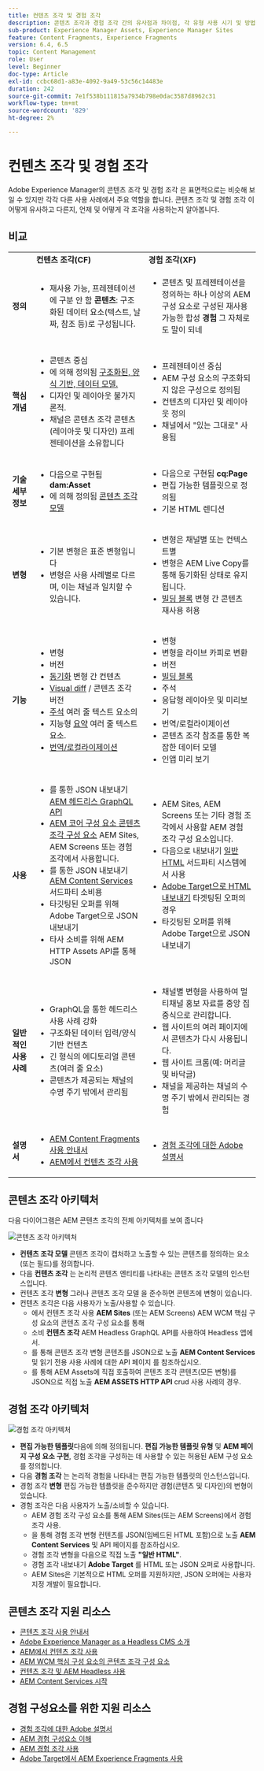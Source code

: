 ```yaml
---
title: 컨텐츠 조각 및 경험 조각
description: 콘텐츠 조각과 경험 조각 간의 유사점과 차이점, 각 유형 사용 시기 및 방법에 대해 알아봅니다.
sub-product: Experience Manager Assets, Experience Manager Sites
feature: Content Fragments, Experience Fragments
version: 6.4, 6.5
topic: Content Management
role: User
level: Beginner
doc-type: Article
exl-id: ccbc68d1-a83e-4092-9a49-53c56c14483e
duration: 242
source-git-commit: 7e1f538b111815a7934b798e0dac3587d8962c31
workflow-type: tm+mt
source-wordcount: '829'
ht-degree: 2%

---
```


# 컨텐츠 조각 및 경험 조각

Adobe Experience Manager의 콘텐츠 조각 및 경험 조각 은 표면적으로는 비슷해 보일 수 있지만 각각 다른 사용 사례에서 주요 역할을 합니다. 콘텐츠 조각 및 경험 조각 이 어떻게 유사하고 다른지, 언제 및 어떻게 각 조각을 사용하는지 알아봅니다.

## 비교

<table>
<tbody><tr><td><strong> </strong></td>
<td><strong>컨텐츠 조각(CF)</strong></td>
<td><strong>경험 조각(XF)</strong></td>
</tr><tr><td><strong>정의</strong></td>
<td><ul>
<li>재사용 가능, 프레젠테이션에 구분 안 함 <strong>콘텐츠</strong>: 구조화된 데이터 요소(텍스트, 날짜, 참조 등)로 구성됩니다.</li>
</ul>
</td>
<td><ul>
<li>콘텐츠 및 프레젠테이션을 정의하는 하나 이상의 AEM 구성 요소로 구성된 재사용 가능한 합성 <strong>경험</strong> 그 자체로도 말이 되네</li>
</ul>
</td>
</tr><tr><td><strong>핵심 개념</strong></td>
<td><ul>
<li>콘텐츠 중심</li>
<li>에 의해 정의됨 <a href="https://experienceleague.adobe.com/docs/experience-manager-65/assets/fragments/content-fragments-models.html?lang=en" target="_blank">구조화된, 양식 기반, 데이터 모델.</a></li>
<li>디자인 및 레이아웃 불가지론적.</li>
<li>채널은 콘텐츠 조각 콘텐츠(레이아웃 및 디자인) 프레젠테이션을 소유합니다</li>
</ul>
</td>
<td><ul>
<li>프레젠테이션 중심</li>
<li>AEM 구성 요소의 구조화되지 않은 구성으로 정의됨</li>
<li>컨텐츠의 디자인 및 레이아웃 정의</li>
<li>채널에서 "있는 그대로" 사용됨</li>
</ul>
</td>
</tr><tr><td><strong>기술 세부 정보</strong></td>
<td><ul>
<li>다음으로 구현됨 <strong>dam:Asset</strong></li>
<li>에 의해 정의됨 <a href="https://experienceleague.adobe.com/docs/experience-manager-65/assets/fragments/content-fragments-models.html?lang=en" target="_blank">콘텐츠 조각 모델</a></li>
</ul>
</td>
<td><ul>
<li>다음으로 구현됨 <strong>cq:Page</strong></li>
<li>편집 가능한 템플릿으로 정의됨</li>
<li>기본 HTML 렌디션</li>
</ul>
</td>
</tr><tr><td><strong>변형</strong></td>
<td><ul>
<li>기본 변형은 표준 변형입니다</li>
<li>변형은 사용 사례별로 다르며, 이는 채널과 일치할 수 있습니다.</li>
</ul>
</td>
<td><ul>
<li>변형은 채널별 또는 컨텍스트별</li>
<li>변형은 AEM Live Copy를 통해 동기화된 상태로 유지됩니다.</li>
<li><a href="https://experienceleague.adobe.com/docs/experience-manager-65/authoring/authoring/experience-fragments.html" target="_blank">빌딩 블록</a> 변형 간 콘텐츠 재사용 허용</li>
</ul>
</td>
</tr><tr><td><strong>기능</strong></td>
<td><ul>
<li>변형</li>
<li>버전</li>
<li><a href="https://experienceleague.adobe.com/docs/experience-manager-65/assets/fragments/content-fragments-variations.html?lang=en#synchronizing-with-master" target="_blank">동기화</a> 변형 간 컨텐츠</li>
<li><a href="https://experienceleague.adobe.com/docs/experience-manager-65/assets/fragments/content-fragments-managing.html?lang=en#comparing-fragment-versions" target="_blank">Visual diff</a> / 콘텐츠 조각 버전</li>
<li><a href="https://experienceleague.adobe.com/docs/experience-manager-65/assets/fragments/content-fragments-variations.html?lang=en#annotating-a-content-fragment" target="_blank">주석</a> 여러 줄 텍스트 요소의</li>
<li>지능형 <a href="https://experienceleague.adobe.com/docs/experience-manager-65/assets/fragments/content-fragments-variations.html?lang=en#summarizing-text" target="_blank">요약</a> 여러 줄 텍스트 요소.</li>
<li><a href="https://experienceleague.adobe.com/docs/experience-manager-65/assets/fragments/creating-translation-projects-for-content-fragments.html?lang=en" target="_blank">번역/로컬라이제이션</a></li>
</ul>
</td>
<td><ul>
<li>변형</li>
<li>변형을 라이브 카피로 변환</li>
<li>버전</li>
<li><a href="https://experienceleague.adobe.com/docs/experience-manager-65/authoring/authoring/experience-fragments.html?lang=en#building-blocks" target="_blank">빌딩 블록</a></li>
<li>주석</li>
<li>응답형 레이아웃 및 미리보기</li>
<li>번역/로컬라이제이션</li>
<li>콘텐츠 조각 참조를 통한 복잡한 데이터 모델</li>
<li>인앱 미리 보기</li>
</ul>
</td>
</tr><tr><td><strong>사용</strong></td>
<td><ul>
<li>를 통한 JSON 내보내기 <a href="https://experienceleague.adobe.com/landing/experience-manager/headless/developer.html">AEM 헤드리스 GraphQL API</a></li>
<li><a href="https://experienceleague.adobe.com/docs/experience-manager-core-components/using/components/content-fragment-component.html" target="_blank">AEM 코어 구성 요소 콘텐츠 조각 구성 요소</a> AEM Sites, AEM Screens 또는 경험 조각에서 사용합니다.</li>
<li>를 통한 JSON 내보내기 <a href="https://experienceleague.adobe.com/docs/experience-manager-learn/getting-started-with-aem-headless/content-services/overview.html?lang=en" target="_blank">AEM Content Services</a> 서드파티 소비용</li>
<li>타깃팅된 오퍼를 위해 Adobe Target으로 JSON 내보내기</li>
<li>타사 소비를 위해 AEM HTTP Assets API를 통해 JSON</li>
</ul>
</td>
<td><ul>
<li>AEM Sites, AEM Screens 또는 기타 경험 조각에서 사용할 AEM 경험 조각 구성 요소입니다.</li>
<li>다음으로 내보내기 <a href="https://experienceleague.adobe.com/docs/experience-manager-65/authoring/authoring/experience-fragments.html?lang=en" target="_blank">일반 HTML</a> 서드파티 시스템에서 사용</li>
<li><a href="https://experienceleague.adobe.com/docs/experience-manager-65/administering/integration/experience-fragments-target.html?lang=en" target="_blank">Adobe Target으로 HTML 내보내기</a> 타겟팅된 오퍼의 경우</li>
<li>타깃팅된 오퍼를 위해 Adobe Target으로 JSON 내보내기</li>
</ul>
</td>
</tr><tr><td><strong>일반적인 사용 사례</strong></td>
<td><ul>
<li>GraphQL을 통한 헤드리스 사용 사례 강화</li>
<li>구조화된 데이터 입력/양식 기반 컨텐츠</li>
<li>긴 형식의 에디토리얼 콘텐츠(여러 줄 요소)</li>
<li>콘텐츠가 제공되는 채널의 수명 주기 밖에서 관리됨</li>
</ul>
</td>
<td><ul>
<li>채널별 변형을 사용하여 멀티채널 홍보 자료를 중앙 집중식으로 관리합니다.</li>
<li>웹 사이트의 여러 페이지에서 콘텐츠가 다시 사용됩니다.</li>
<li>웹 사이트 크롬(예: 머리글 및 바닥글)</li>
<li>채널을 제공하는 채널의 수명 주기 밖에서 관리되는 경험</li>
</ul>
</td>
</tr><tr><td><strong>설명서</strong></td>
<td><ul>
<li><a href="https://experienceleague.adobe.com/docs/experience-manager-65/assets/home.html?lang=en&amp;topic=/experience-manager/6-5/assets/morehelp/content-fragments.ug.js" target="_blank">AEM Content Fragments 사용 안내서</a></li>
<li><a href="https://experienceleague.adobe.com/docs/experience-manager-learn/sites/content-fragments/content-fragments-feature-video-use.html?lang=en" target="_blank">AEM에서 컨텐츠 조각 사용</a></li>
</ul>
</td>
<td><ul>
<li><a href="https://experienceleague.adobe.com/docs/experience-manager-65/authoring/authoring/experience-fragments.html?lang=en" target="_blank">경험 조각에 대한 Adobe 설명서</a></li>
</ul>
</td>
</tr></tbody></table>

## 콘텐츠 조각 아키텍처

다음 다이어그램은 AEM 콘텐츠 조각의 전체 아키텍처를 보여 줍니다

![콘텐츠 조각 아키텍처](./assets/content-fragments-architecture.png)

+ **컨텐츠 조각 모델** 콘텐츠 조각이 캡처하고 노출할 수 있는 콘텐츠를 정의하는 요소(또는 필드)를 정의합니다.
+ 다음 **컨텐츠 조각** 는 논리적 콘텐츠 엔티티를 나타내는 콘텐츠 조각 모델의 인스턴스입니다.
+ 컨텐츠 조각 **변형** 그러나 콘텐츠 조각 모델 을 준수하면 콘텐츠에 변형이 있습니다.
+ 컨텐츠 조각은 다음 사용자가 노출/사용할 수 있습니다.
   + 에서 컨텐츠 조각 사용 **AEM Sites** (또는 AEM Screens) AEM WCM 핵심 구성 요소의 콘텐츠 조각 구성 요소를 통해
   + 소비 **컨텐츠 조각** AEM Headless GraphQL API를 사용하여 Headless 앱에서.
   + 를 통해 콘텐츠 조각 변형 콘텐츠를 JSON으로 노출 **AEM Content Services** 및 읽기 전용 사용 사례에 대한 API 페이지 를 참조하십시오.
   + 를 통해 AEM Assets에 직접 호출하여 콘텐츠 조각 콘텐츠(모든 변형)를 JSON으로 직접 노출 **AEM ASSETS HTTP API** crud 사용 사례의 경우.

## 경험 조각 아키텍처

![경험 조각 아키텍처](./assets/experience-fragments-architecture.png)

+ **편집 가능한 템플릿**&#x200B;다음에 의해 정의됩니다. **편집 가능한 템플릿 유형** 및 **AEM 페이지 구성 요소 구현**, 경험 조각을 구성하는 데 사용할 수 있는 허용된 AEM 구성 요소를 정의합니다.
+ 다음 **경험 조각** 는 논리적 경험을 나타내는 편집 가능한 템플릿의 인스턴스입니다.
+ 경험 조각 **변형** 편집 가능한 템플릿을 준수하지만 경험(콘텐츠 및 디자인)의 변형이 있습니다.
+ 경험 조각은 다음 사용자가 노출/소비할 수 있습니다.
   + AEM 경험 조각 구성 요소를 통해 AEM Sites(또는 AEM Screens)에서 경험 조각 사용.
   + 을 통해 경험 조각 변형 컨텐츠를 JSON(임베드된 HTML 포함)으로 노출 **AEM Content Services** 및 API 페이지를 참조하십시오.
   + 경험 조각 변형을 다음으로 직접 노출 **&quot;일반 HTML&quot;**.
   + 경험 조각 내보내기 **Adobe Target** 를 HTML 또는 JSON 오퍼로 사용합니다.
   + AEM Sites은 기본적으로 HTML 오퍼를 지원하지만, JSON 오퍼에는 사용자 지정 개발이 필요합니다.

## 콘텐츠 조각 지원 리소스

+ [콘텐츠 조각 사용 안내서](https://experienceleague.adobe.com/docs/experience-manager-65/assets/home.html?lang=en&amp;topic=/experience-manager/6-5/assets/morehelp/content-fragments.ug.js)
+ [Adobe Experience Manager as a Headless CMS 소개](https://experienceleague.adobe.com/docs/experience-manager-cloud-service/content/headless/introduction.html)
+ [AEM에서 컨텐츠 조각 사용](https://experienceleague.adobe.com/docs/experience-manager-learn/sites/content-fragments/content-fragments-feature-video-use.html?lang=en)
+ [AEM WCM 핵심 구성 요소의 콘텐츠 조각 구성 요소](https://experienceleague.adobe.com/docs/experience-manager-core-components/using/components/content-fragment-component.html)
+ [컨텐츠 조각 및 AEM Headless 사용](https://experienceleague.adobe.com/docs/experience-manager-learn/getting-started-with-aem-headless/overview.html?lang=en)
+ [AEM Content Services 시작](https://experienceleague.adobe.com/docs/experience-manager-learn/getting-started-with-aem-headless/content-services/overview.html?lang=en)

## 경험 구성요소를 위한 지원 리소스

+ [경험 조각에 대한 Adobe 설명서](https://experienceleague.adobe.com/docs/experience-manager-65/authoring/authoring/experience-fragments.html?lang=en)
+ [AEM 경험 구성요소 이해](https://experienceleague.adobe.com/docs/experience-manager-learn/sites/experience-fragments/experience-fragments-feature-video-use.html?lang=en)
+ [AEM 경험 조각 사용](https://experienceleague.adobe.com/docs/experience-manager-learn/sites/experience-fragments/experience-fragments-feature-video-use.html?lang=en)
+ [Adobe Target에서 AEM Experience Fragments 사용](https://medium.com/adobetech/experience-fragments-and-adobe-target-d8d74381b9b2)
